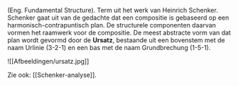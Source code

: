 (Eng. Fundamental Structure).
Term uit het werk van Heinrich Schenker. Schenker gaat uit van de gedachte dat een compositie is gebaseerd op een harmonisch-contrapuntisch plan. De structurele componenten daarvan vormen het raamwerk voor de compositie. De meest abstracte vorm van dat plan wordt gevormd door de **Ursatz**, bestaande uit een bovenstem met de naam Urlinie (3-2-1) en een bas met de naam Grundbrechung (1-5-1).

![[Afbeeldingen/ursatz.jpg]]

Zie ook: [[Schenker-analyse]].
